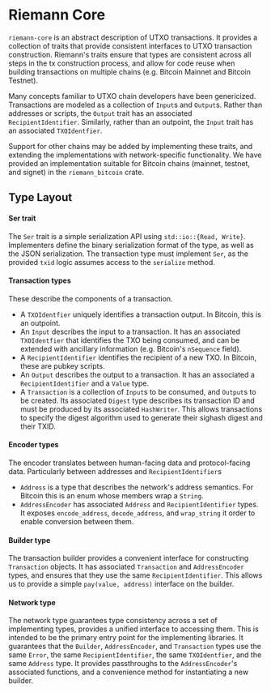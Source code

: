 # Riemann Core

`riemann-core` is an abstract description of UTXO transactions. It provides a
collection of traits that provide consistent interfaces to UTXO transaction
construction. Riemann's traits ensure that types are consistent across all
steps in the tx construction process, and allow for code reuse when building
transactions on multiple chains (e.g. Bitcoin Mainnet and Bitcoin Testnet).

Many concepts familiar to UTXO chain developers have been genericized.
Transactions are modeled as a collection of `Input`s and `Output`s. Rather than
addresses or scripts, the `Output` trait has an associated
`RecipientIdentifier`. Similarly, rather than an outpoint, the `Input` trait
has an associated `TXOIdentfier`.

Support for other chains may be added by implementing these traits, and
extending the implementations with network-specific functionality. We have
provided an implementation suitable for Bitcoin chains (mainnet, testnet, and
signet) in the `riemann_bitcoin` crate.

## Type Layout

#### Ser trait

The `Ser` trait is a simple serialization API using `std::io::{Read, Write}`.
Implementers define the binary serialization format of the type, as well as the
JSON serialization. The transaction type must implement `Ser`, as the provided
`txid` logic assumes access to the `serialize` method.

#### Transaction types

These describe the components of a transaction.
- A `TXOIdentfier` uniquely identifies a transaction output. In Bitcoin, this
    is an outpoint.
- An `Input` describes the input to a transaction. It has an associated
    `TXOIdentfier` that identifies the TXO being consumed, and can be extended
    with ancillary information (e.g. Bitcoin's `nSequence` field).
- A `RecipientIdentifier` identifies the recipient of a new TXO. In Bitcoin,
    these are pubkey scripts.
- An `Output` describes the output to a transaction. It has an associated a
    `RecipientIdentifier` and a `Value` type.
- A `Transaction` is a collection of `Input`s to be consumed, and `Output`s to
    be created. Its associated `Digest` type describes its transaction ID and
    must be produced by its associated `HashWriter`. This allows transactions
    to specify the digest algorithm used to generate their sighash digest and
    their TXID.

#### Encoder types

The encoder translates between human-facing data and protocol-facing data.
Particularly between addresses and `RecipientIdentifier`s
- `Address` is a type that describes the network's address semantics. For
    Bitcoin this is an enum whose members wrap a `String`.
- `AddressEncoder` has associated `Address` and `RecipientIdentifier` types. It
    exposes `encode_address`, `decode_address`, and `wrap_string` it order to
    enable conversion between them.

#### Builder type

The transaction builder provides a convenient interface for constructing
`Transaction` objects. It has associated `Transaction` and `AddressEncoder`
types, and ensures that they use the same `RecipientIdentifier`. This allows us
to provide a simple `pay(value, address)` interface on the builder.

#### Network type

The network type guarantees type consistency across a set of implementing
types, provides a unified interface to accessing them. This is intended to be
the primary entry point for the implementing libraries. It guarantees that the
`Builder`, `AddressEncoder`, and `Transaction` types use the same `Error`, the
same `RecipientIdentifier`, the same `TXOIdentfier`, and the same `Address`
type. It provides passthroughs to the `AddressEncoder`'s associated functions,
and a convenience method for instantiating a new builder.
